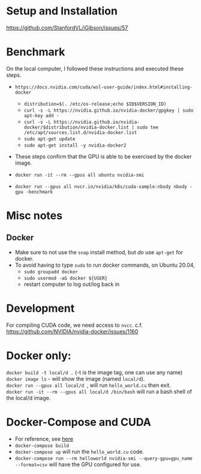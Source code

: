 # Setup and Installation
https://github.com/StanfordVL/iGibson/issues/57

# Benchmark
On the local computer, I followed these instructions and executed these steps. 
* `https://docs.nvidia.com/cuda/wsl-user-guide/index.html#installing-docker`
  - `distribution=$(. /etc/os-release;echo $ID$VERSION_ID)`
  - `curl -s -L https://nvidia.github.io/nvidia-docker/gpgkey | sudo apt-key add -`
  - `curl -s -L https://nvidia.github.io/nvidia-docker/$distribution/nvidia-docker.list | sudo tee /etc/apt/sources.list.d/nvidia-docker.list`
  - `sudo apt-get update`
  - `sudo apt-get install -y nvidia-docker2`
  
* These steps confirm that the GPU is able to be exercised by the docker image.
* `docker run -it --rm --gpus all ubuntu nvidia-smi`
* `docker run --gpus all nvcr.io/nvidia/k8s/cuda-sample:nbody nbody -gpu -benchmark`

# Misc notes

## Docker
* Make sure to not use the `snap` install method, but *do* use `apt-get` for docker. 
* To avoid having to type `sudo` to run docker commands, on Ubuntu 20.04,
  - `sudo groupadd docker`
  - `sudo usermod -aG docker ${USER}`
  - restart computer to log out/log back in

# Development
For compiling CUDA code, we need access to `nvcc`. c.f. https://github.com/NVIDIA/nvidia-docker/issues/1160

# Docker only:
`docker build -t local/d .` (-t is the image tag, one can use any name)
`docker image ls` - will show the image (named `local/d`).   
`docker run --gpus all local/d `, will run `hello_world.cu` then exit.   
`docker run -it --rm --gpus all local/d /bin/bash` will run a bash shell of the local/d image.   

# Docker-Compose and CUDA
* For reference, see [here](https://docs.docker.com/compose/gpu-support/)
* `docker-compose build`
* `docker-compose up` will run the `hello_world.cu` code.
* `docker-compose run --rm helloworld nvidia-smi --query-gpu=gpu_name --format=csv` will have the GPU configured for use. 

